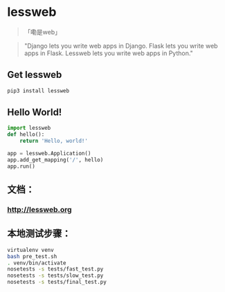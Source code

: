 # lessweb
>「嘞是web」

> "Django lets you write web apps in Django. Flask lets you write web apps in Flask. Lessweb lets you write web apps in Python."

## Get lessweb
```bash
pip3 install lessweb
```

## Hello World!
```python
import lessweb
def hello():
    return 'Hello, world!'

app = lessweb.Application()
app.add_get_mapping('/', hello)
app.run()
```

## 文档：
### http://lessweb.org

## 本地测试步骤：
```bash
virtualenv venv
bash pre_test.sh
. venv/bin/activate
nosetests -s tests/fast_test.py
nosetests -s tests/slow_test.py
nosetests -s tests/final_test.py

```